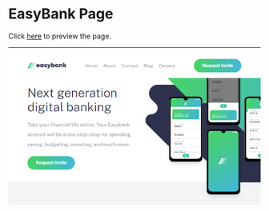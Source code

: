 # EasyBank Page

Click [here](https://www.stefanosleventis.com/easy-bank-page/) to preview the page.

---

![alt text](https://github.com/Stef-Lev/personal-projects/blob/master/easy-bank-page/images/easy-bank-page.png)


